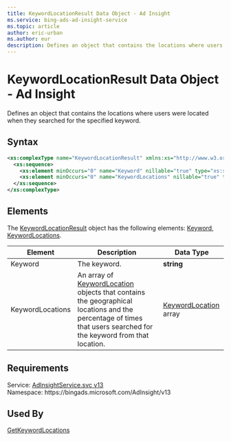 ```yaml
---
title: KeywordLocationResult Data Object - Ad Insight
ms.service: bing-ads-ad-insight-service
ms.topic: article
author: eric-urban
ms.author: eur
description: Defines an object that contains the locations where users were located when they searched for the specified keyword.
---
```

# KeywordLocationResult Data Object - Ad Insight
Defines an object that contains the locations where users were located when they searched for the specified keyword.

## Syntax
```xml
<xs:complexType name="KeywordLocationResult" xmlns:xs="http://www.w3.org/2001/XMLSchema">
  <xs:sequence>
    <xs:element minOccurs="0" name="Keyword" nillable="true" type="xs:string" />
    <xs:element minOccurs="0" name="KeywordLocations" nillable="true" type="tns:ArrayOfKeywordLocation" />
  </xs:sequence>
</xs:complexType>
```

## <a name="elements"></a>Elements

The [KeywordLocationResult](keywordlocationresult.md) object has the following elements: [Keyword](#keyword), [KeywordLocations](#keywordlocations).

|Element|Description|Data Type|
|-----------|---------------|-------------|
|<a name="keyword"></a>Keyword|The keyword.|**string**|
|<a name="keywordlocations"></a>KeywordLocations|An array of [KeywordLocation](keywordlocation.md) objects that contains the geographical locations and the percentage of times that users searched for the keyword from that location.|[KeywordLocation](keywordlocation.md) array|

## Requirements
Service: [AdInsightService.svc v13](https://adinsight.api.bingads.microsoft.com/Api/Advertiser/AdInsight/v13/AdInsightService.svc)  
Namespace: https\://bingads.microsoft.com/AdInsight/v13  

## Used By
[GetKeywordLocations](getkeywordlocations.md)  
